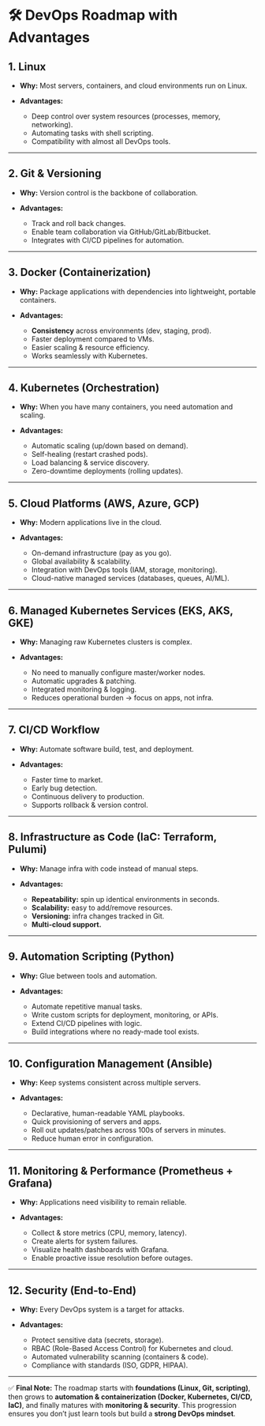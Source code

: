 # 🛠 DevOps Roadmap with Advantages

## 1. Linux

- **Why:** Most servers, containers, and cloud environments run on Linux.
- **Advantages:**

  - Deep control over system resources (processes, memory, networking).
  - Automating tasks with shell scripting.
  - Compatibility with almost all DevOps tools.

---

## 2. Git & Versioning

- **Why:** Version control is the backbone of collaboration.
- **Advantages:**

  - Track and roll back changes.
  - Enable team collaboration via GitHub/GitLab/Bitbucket.
  - Integrates with CI/CD pipelines for automation.

---

## 3. Docker (Containerization)

- **Why:** Package applications with dependencies into lightweight, portable containers.
- **Advantages:**

  - **Consistency** across environments (dev, staging, prod).
  - Faster deployment compared to VMs.
  - Easier scaling & resource efficiency.
  - Works seamlessly with Kubernetes.

---

## 4. Kubernetes (Orchestration)

- **Why:** When you have many containers, you need automation and scaling.
- **Advantages:**

  - Automatic scaling (up/down based on demand).
  - Self-healing (restart crashed pods).
  - Load balancing & service discovery.
  - Zero-downtime deployments (rolling updates).

---

## 5. Cloud Platforms (AWS, Azure, GCP)

- **Why:** Modern applications live in the cloud.
- **Advantages:**

  - On-demand infrastructure (pay as you go).
  - Global availability & scalability.
  - Integration with DevOps tools (IAM, storage, monitoring).
  - Cloud-native managed services (databases, queues, AI/ML).

---

## 6. Managed Kubernetes Services (EKS, AKS, GKE)

- **Why:** Managing raw Kubernetes clusters is complex.
- **Advantages:**

  - No need to manually configure master/worker nodes.
  - Automatic upgrades & patching.
  - Integrated monitoring & logging.
  - Reduces operational burden → focus on apps, not infra.

---

## 7. CI/CD Workflow

- **Why:** Automate software build, test, and deployment.
- **Advantages:**

  - Faster time to market.
  - Early bug detection.
  - Continuous delivery to production.
  - Supports rollback & version control.

---

## 8. Infrastructure as Code (IaC: Terraform, Pulumi)

- **Why:** Manage infra with code instead of manual steps.
- **Advantages:**

  - **Repeatability:** spin up identical environments in seconds.
  - **Scalability:** easy to add/remove resources.
  - **Versioning:** infra changes tracked in Git.
  - **Multi-cloud support.**

---

## 9. Automation Scripting (Python)

- **Why:** Glue between tools and automation.
- **Advantages:**

  - Automate repetitive manual tasks.
  - Write custom scripts for deployment, monitoring, or APIs.
  - Extend CI/CD pipelines with logic.
  - Build integrations where no ready-made tool exists.

---

## 10. Configuration Management (Ansible)

- **Why:** Keep systems consistent across multiple servers.
- **Advantages:**

  - Declarative, human-readable YAML playbooks.
  - Quick provisioning of servers and apps.
  - Roll out updates/patches across 100s of servers in minutes.
  - Reduce human error in configuration.

---

## 11. Monitoring & Performance (Prometheus + Grafana)

- **Why:** Applications need visibility to remain reliable.
- **Advantages:**

  - Collect & store metrics (CPU, memory, latency).
  - Create alerts for system failures.
  - Visualize health dashboards with Grafana.
  - Enable proactive issue resolution before outages.

---

## 12. Security (End-to-End)

- **Why:** Every DevOps system is a target for attacks.
- **Advantages:**

  - Protect sensitive data (secrets, storage).
  - RBAC (Role-Based Access Control) for Kubernetes and cloud.
  - Automated vulnerability scanning (containers & code).
  - Compliance with standards (ISO, GDPR, HIPAA).

---

✅ **Final Note:**
The roadmap starts with **foundations (Linux, Git, scripting)**, then grows to **automation & containerization (Docker, Kubernetes, CI/CD, IaC)**, and finally matures with **monitoring & security**. This progression ensures you don’t just learn tools but build a **strong DevOps mindset**.

